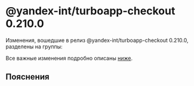 # @yandex-int/turboapp-checkout 0.210.0

<!-- ЧЕЛОВЕЧЕСКОЕ ВСТУПЛЕНИЕ -->

Изменения, вошедшие в релиз @yandex-int/turboapp-checkout 0.210.0, разделены на группы:

Все важные изменения подробно описаны [ниже](#Пояснения).

## Пояснения

